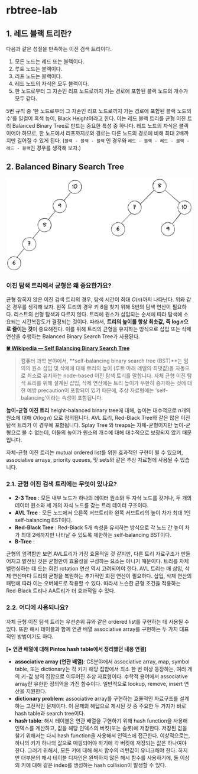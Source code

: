 # rbtree-lab

## 1. 레드 블랙 트리란?
다음과 같은 성질을 만족하는 이진 검색 트리이다.

1. 모든 노드는 레드 또는 블랙이다.
2. 루트 노드는 블랙이다.
3. 리프 노드는 블랙이다.
4. 레드 노드의 자식은 모두 블랙이다.
5. 한 노드로부터 그 자손인 리프 노드로까지 가는 경로에 포함된 블랙 노드의 개수가 모두 같다.

5번 규칙 중 ‘한 노드로부터 그 자손인 리프 노드로까지 가는 경로에 포함된 블랙 노드의 수’를 일컬어 흑색 높이, Black Height이라고 한다. 이는 레드 블랙 트리를 균형 이진 트리 Balanced Binary Tree로 만드는 중요한 특성 중 하나다. 레드 노드의 자식은 블랙이어야 하므로, 한 노드에서 리프까지로의 경로는 다른 노드의 경로에 비해 최대 2배까지만 길어질 수 있게 된다. (`블랙 - 블랙 - 블랙` 인 경우와 `레드 - 블랙 - 레드 - 블랙 - 레드 - 블랙`인 경우를 생각해 보자.)

## 2. Balanced Binary Search Tree

![rbtree](./image/rbtree.png)

### 이진 탐색 트리에서 균형은 왜 중요한가요?

균형 잡히지 않은 이진 검색 트리의 경우, 탐색 시간이 최대 $O(n)$까지 나타난다. 위와 같은 경우를 생각해 보자. 왼쪽 트리의 경우 키 6을 찾기 위해 5번의 탐색 연산이 필요하다. 리스트의 선형 탐색과 다르지 않다. 트리에 원소가 삽입되는 순서에 따라 탐색에 소요되는 시간복잡도가 결정되는 것이다. 따라서, **트리의 높이를 항상 최솟값, 즉 $\log n$으로 줄이는 것**이 중요해진다. 이를 위해 트리의 균형을 유지하는 방식으로 삽입 또는 삭제 연산을 수행하는 Balanced Binary Search Tree가 사용된다.

**[🍀 Wikipedia — Self Balancing Binary Search Tree](https://en.wikipedia.org/wiki/Self-balancing_binary_search_tree)**

> 컴퓨터 과학 분야에서, **self-balancing binary search tree (BST)**는 임의의 원소 삽입 및 삭제에 대해 트리의 높이 (루트 아래 레벨의 최댓값)을 자동으로 최소로 유지하는 node-based 이진 탐색 트리를 말합니다. 자체 균형 이진 탐색 트리를 위해 설계된 삽입, 삭제 연산에는 트리 높이가 무한히 증가하는 것에 대한 예방 precaution이 포함되어 있기 때문에, 추상 자료형에는 ‘self-balancing’이라는 속성이 포함됩니다.

**높이-균형 이진 트리** height-balanced binary tree에 대해, 높이는 대수적으로 $n$개의 원소에 대해 $O(\log n)$ 으로 정의됩니다. AVL 트리, Red-Black Tree와 같은 많은 이진 탐색 트리가 이 경우에 포함됩니다. Splay Tree 와 treaps는 자체-균형이지만 높이-균형으로 볼 수 없는데, 이들의 높이가 원소의 개수에 대해 대수적으로 보장되지 않기 때문입니다.

자체-균형 이진 트리는 mutual ordered list를 위한 효과적인 구현이 될 수 있으며, associative arrays, priority queues, 및 sets와 같은 추상 자료형에 사용될 수 있습니다.
> 

### 2.1. 균형 이진 검색 트리에는 무엇이 있나요?

- **2-3 Tree** : 모든 내부 노드가 하나의 데이터 원소와 두 자식 노드를 갖거나, 두 개의 데이터 원소와 세 개의 자식 노드를 갖는 트리 데이터 구조이다.
- **AVL Tree** : 모든 노드에서 오른쪽 서브트리와 왼쪽 서브트리의 높이 차가 최대 1인 self-balancing BST이다.
- **Red-Black Tree** : Red-Black 5개 속성을 유지하는 방식으로 각 노드 간 높이 차가 최대 2배까지만 나타날 수 있도록 제한하는 self-balancing BST이다.
- **B-Tree** : 

균형의 엄격함만 보면 AVL트리가 가장 효율적일 것 같지만, 다른 트리 자료구조가 만들어지고 발전된 것은 균형만이 효율성을 구성하는 요소는 아니기 때문이다. 트리를 자체 밸런싱하는 데 드는 회전 rotation 연산 역시 고려되어야 한다. AVL 트리는 매 삽입, 삭제 연산마다 트리의 균형을 복원하는 추가적인 회전 연산이 필요하다. 삽입, 삭제 연산의 패턴에 따라 이는 오버헤드로 작용할 수 있다. 따라서 느슨한 균형 조건을 적용하는 Red-Black 트리나 AA트리가 더 효과적일 수 있다.

### 2.2. 어디에 사용되나요?

자체 균형 이진 탐색 트리는 우선순위 큐와 같은 ordered list를 구현하는 데 사용될 수 있다. 또한 해시 테이블과 함께 연관 배열 associative array를 구현하는 두 가지 대표적인 방법이기도 하다.

**[+ 연관 배열에 대해 Pintos hash table에서 정리했던 내용 연결]**

- **associative array (연관 배열)**: CS분야에서 associative array, map, symbol table, 또는 dictionary는 각 키가 해당 집합에서 최소 한 번 이상 등장하는, 여러 개의 키-값 쌍의 집합으로 이루어진 추상 자료형이다. 수학적 용어에서 associative array란 유한한 정의역을 가진 함수이다. 일반적으로 lookup, remove, insert 연산을 지원한다.
- **dictionary problem**: associative array를 구현하는 효율적인 자료구조를 설계하는 고전적인 문제이다. 이 문제의 해답으로 제시된 것 중 주요한 두 가지가 바로 hash table과 search tree이다.
- **hash table**: 해시 테이블은 연관 배열을 구현하기 위해 hash function을 사용해 인덱스를 계산하고, 값을 해당 인덱스의 버킷(또는 슬롯)에 저장한다. 저장된 값을 찾기 위해서는 다시 hash function을 사용해서 인덱스에 접근한다. 이상적으로는, 하나의 키가 하나의 값으로 매핑되어야 하기에 각 버킷에 저장되는 값은 하나여야 한다. 그러기 위해서, 모든 키에 대해 해시 함수의 리턴값이 유니크해야 한다. 하지만 대부분의 해시 테이블 디자인은 완벽하지 않은 해시 함수를 사용하기에, 둘 이상의 키에 대해 같은 index를 생성하는 hash collision이 발생할 수 있다.

